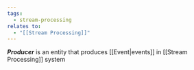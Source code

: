 ```yaml
---
tags:
  - stream-processing
relates to:
  - "[[Stream Processing]]"
---
```

***Producer*** is an entity that produces [[Event|events]] in [[Stream Processing]] system